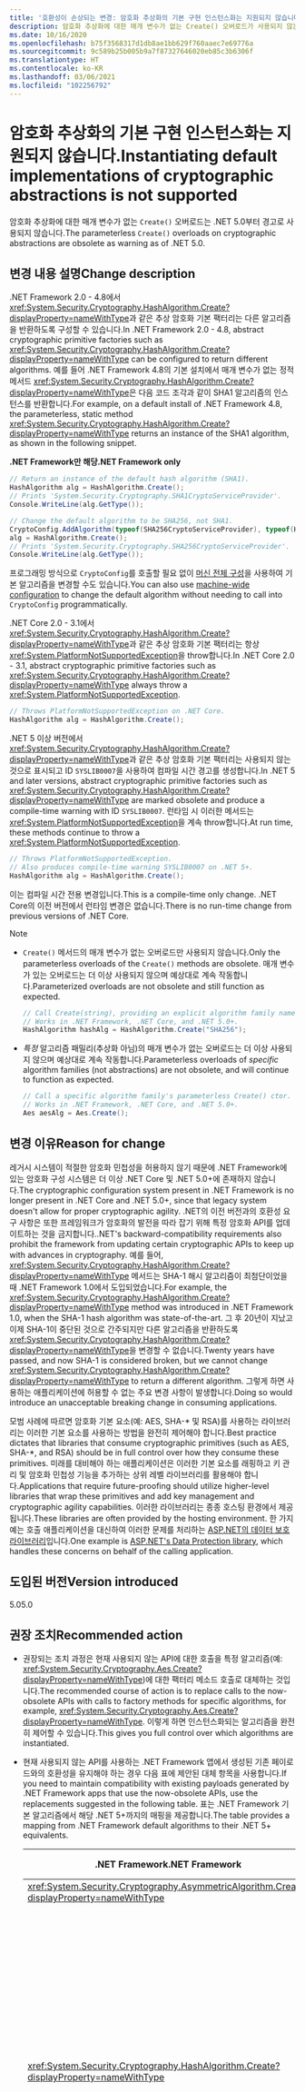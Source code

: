 ```yaml
---
title: '호환성이 손상되는 변경: 암호화 추상화의 기본 구현 인스턴스화는 지원되지 않습니다.'
description: 암호화 추상화에 대한 매개 변수가 없는 Create() 오버로드가 사용되지 않는 .NET 5의 호환성이 손상되는 변경에 관해 알아봅니다.
ms.date: 10/16/2020
ms.openlocfilehash: b75f3568317d1db8ae1bb629f760aaec7e69776a
ms.sourcegitcommit: 9c589b25b005b9a7f87327646020eb85c3b6306f
ms.translationtype: HT
ms.contentlocale: ko-KR
ms.lasthandoff: 03/06/2021
ms.locfileid: "102256792"
---
```

# <a name="instantiating-default-implementations-of-cryptographic-abstractions-is-not-supported"></a><span data-ttu-id="f71e8-103">암호화 추상화의 기본 구현 인스턴스화는 지원되지 않습니다.</span><span class="sxs-lookup"><span data-stu-id="f71e8-103">Instantiating default implementations of cryptographic abstractions is not supported</span></span>

<span data-ttu-id="f71e8-104">암호화 추상화에 대한 매개 변수가 없는 `Create()` 오버로드는 .NET 5.0부터 경고로 사용되지 않습니다.</span><span class="sxs-lookup"><span data-stu-id="f71e8-104">The parameterless `Create()` overloads on cryptographic abstractions are obsolete as warning as of .NET 5.0.</span></span>

## <a name="change-description"></a><span data-ttu-id="f71e8-105">변경 내용 설명</span><span class="sxs-lookup"><span data-stu-id="f71e8-105">Change description</span></span>

<span data-ttu-id="f71e8-106">.NET Framework 2.0 - 4.8에서 <xref:System.Security.Cryptography.HashAlgorithm.Create?displayProperty=nameWithType>과 같은 추상 암호화 기본 팩터리는 다른 알고리즘을 반환하도록 구성할 수 있습니다.</span><span class="sxs-lookup"><span data-stu-id="f71e8-106">In .NET Framework 2.0 - 4.8, abstract cryptographic primitive factories such as <xref:System.Security.Cryptography.HashAlgorithm.Create?displayProperty=nameWithType> can be configured to return different algorithms.</span></span> <span data-ttu-id="f71e8-107">예를 들어 .NET Framework 4.8의 기본 설치에서 매개 변수가 없는 정적 메서드 <xref:System.Security.Cryptography.HashAlgorithm.Create?displayProperty=nameWithType>은 다음 코드 조각과 같이 SHA1 알고리즘의 인스턴스를 반환합니다.</span><span class="sxs-lookup"><span data-stu-id="f71e8-107">For example, on a default install of .NET Framework 4.8, the parameterless, static method <xref:System.Security.Cryptography.HashAlgorithm.Create?displayProperty=nameWithType> returns an instance of the SHA1 algorithm, as shown in the following snippet.</span></span>

<span data-ttu-id="f71e8-108">**.NET Framework만 해당**</span><span class="sxs-lookup"><span data-stu-id="f71e8-108">**.NET Framework only**</span></span>

```csharp
// Return an instance of the default hash algorithm (SHA1).
HashAlgorithm alg = HashAlgorithm.Create();
// Prints 'System.Security.Cryptography.SHA1CryptoServiceProvider'.
Console.WriteLine(alg.GetType());

// Change the default algorithm to be SHA256, not SHA1.
CryptoConfig.AddAlgorithm(typeof(SHA256CryptoServiceProvider), typeof(HashAlgorithm).FullName);
alg = HashAlgorithm.Create();
// Prints 'System.Security.Cryptography.SHA256CryptoServiceProvider'.
Console.WriteLine(alg.GetType());
```

<span data-ttu-id="f71e8-109">프로그래밍 방식으로 `CryptoConfig`를 호출할 필요 없이 [머신 전체 구성](../../../../framework/configure-apps/map-algorithm-names-to-cryptography-classes.md)을 사용하여 기본 알고리즘을 변경할 수도 있습니다.</span><span class="sxs-lookup"><span data-stu-id="f71e8-109">You can also use [machine-wide configuration](../../../../framework/configure-apps/map-algorithm-names-to-cryptography-classes.md) to change the default algorithm without needing to call into `CryptoConfig` programmatically.</span></span>

<span data-ttu-id="f71e8-110">.NET Core 2.0 - 3.1에서 <xref:System.Security.Cryptography.HashAlgorithm.Create?displayProperty=nameWithType>과 같은 추상 암호화 기본 팩터리는 항상 <xref:System.PlatformNotSupportedException>을 throw합니다.</span><span class="sxs-lookup"><span data-stu-id="f71e8-110">In .NET Core 2.0 - 3.1, abstract cryptographic primitive factories such as <xref:System.Security.Cryptography.HashAlgorithm.Create?displayProperty=nameWithType> always throw a <xref:System.PlatformNotSupportedException>.</span></span>

```csharp
// Throws PlatformNotSupportedException on .NET Core.
HashAlgorithm alg = HashAlgorithm.Create();
```

<span data-ttu-id="f71e8-111">.NET 5 이상 버전에서 <xref:System.Security.Cryptography.HashAlgorithm.Create?displayProperty=nameWithType>과 같은 추상 암호화 기본 팩터리는 사용되지 않는 것으로 표시되고 ID `SYSLIB0007`을 사용하여 컴파일 시간 경고를 생성합니다.</span><span class="sxs-lookup"><span data-stu-id="f71e8-111">In .NET 5 and later versions, abstract cryptographic primitive factories such as <xref:System.Security.Cryptography.HashAlgorithm.Create?displayProperty=nameWithType> are marked obsolete and produce a compile-time warning with ID `SYSLIB0007`.</span></span> <span data-ttu-id="f71e8-112">런타임 시 이러한 메서드는 <xref:System.PlatformNotSupportedException>을 계속 throw합니다.</span><span class="sxs-lookup"><span data-stu-id="f71e8-112">At run time, these methods continue to throw a <xref:System.PlatformNotSupportedException>.</span></span>

```csharp
// Throws PlatformNotSupportedException.
// Also produces compile-time warning SYSLIB0007 on .NET 5+.
HashAlgorithm alg = HashAlgorithm.Create();
```

<span data-ttu-id="f71e8-113">이는 컴파일 시간 전용 변경입니다.</span><span class="sxs-lookup"><span data-stu-id="f71e8-113">This is a compile-time only change.</span></span> <span data-ttu-id="f71e8-114">.NET Core의 이전 버전에서 런타임 변경은 없습니다.</span><span class="sxs-lookup"><span data-stu-id="f71e8-114">There is no run-time change from previous versions of .NET Core.</span></span>

> [!NOTE]
>
> - <span data-ttu-id="f71e8-115">`Create()` 메서드의 매개 변수가 없는 오버로드만 사용되지 않습니다.</span><span class="sxs-lookup"><span data-stu-id="f71e8-115">Only the parameterless overloads of the `Create()` methods are obsolete.</span></span> <span data-ttu-id="f71e8-116">매개 변수가 있는 오버로드는 더 이상 사용되지 않으며 예상대로 계속 작동합니다.</span><span class="sxs-lookup"><span data-stu-id="f71e8-116">Parameterized overloads are not obsolete and still function as expected.</span></span>
>
>   ```csharp
>   // Call Create(string), providing an explicit algorithm family name.
>   // Works in .NET Framework, .NET Core, and .NET 5.0+.
>   HashAlgorithm hashAlg = HashAlgorithm.Create("SHA256");
>   ```
>
> - <span data-ttu-id="f71e8-117">*특정* 알고리즘 패밀리(추상화 아님)의 매개 변수가 없는 오버로드는 더 이상 사용되지 않으며 예상대로 계속 작동합니다.</span><span class="sxs-lookup"><span data-stu-id="f71e8-117">Parameterless overloads of *specific* algorithm families (not abstractions) are not obsolete, and will continue to function as expected.</span></span>
>
>   ```csharp
>   // Call a specific algorithm family's parameterless Create() ctor.
>   // Works in .NET Framework, .NET Core, and .NET 5.0+.
>   Aes aesAlg = Aes.Create();
>   ```

## <a name="reason-for-change"></a><span data-ttu-id="f71e8-118">변경 이유</span><span class="sxs-lookup"><span data-stu-id="f71e8-118">Reason for change</span></span>

<span data-ttu-id="f71e8-119">레거시 시스템이 적절한 암호화 민첩성을 허용하지 않기 때문에 .NET Framework에 있는 암호화 구성 시스템은 더 이상 .NET Core 및 .NET 5.0+에 존재하지 않습니다.</span><span class="sxs-lookup"><span data-stu-id="f71e8-119">The cryptographic configuration system present in .NET Framework is no longer present in .NET Core and .NET 5.0+, since that legacy system doesn't allow for proper cryptographic agility.</span></span> <span data-ttu-id="f71e8-120">.NET의 이전 버전과의 호환성 요구 사항은 또한 프레임워크가 암호화의 발전을 따라 잡기 위해 특정 암호화 API를 업데이트하는 것을 금지합니다.</span><span class="sxs-lookup"><span data-stu-id="f71e8-120">.NET's backward-compatibility requirements also prohibit the framework from updating certain cryptographic APIs to keep up with advances in cryptography.</span></span> <span data-ttu-id="f71e8-121">예를 들어, <xref:System.Security.Cryptography.HashAlgorithm.Create?displayProperty=nameWithType> 메서드는 SHA-1 해시 알고리즘이 최첨단이었을 때 .NET Framework 1.0에서 도입되었습니다.</span><span class="sxs-lookup"><span data-stu-id="f71e8-121">For example, the <xref:System.Security.Cryptography.HashAlgorithm.Create?displayProperty=nameWithType> method was introduced in .NET Framework 1.0, when the SHA-1 hash algorithm was state-of-the-art.</span></span> <span data-ttu-id="f71e8-122">그 후 20년이 지났고 이제 SHA-1이 중단된 것으로 간주되지만 다른 알고리즘을 반환하도록 <xref:System.Security.Cryptography.HashAlgorithm.Create?displayProperty=nameWithType>을 변경할 수 없습니다.</span><span class="sxs-lookup"><span data-stu-id="f71e8-122">Twenty years have passed, and now SHA-1 is considered broken, but we cannot change <xref:System.Security.Cryptography.HashAlgorithm.Create?displayProperty=nameWithType> to return a different algorithm.</span></span> <span data-ttu-id="f71e8-123">그렇게 하면 사용하는 애플리케이션에 허용할 수 없는 주요 변경 사항이 발생합니다.</span><span class="sxs-lookup"><span data-stu-id="f71e8-123">Doing so would introduce an unacceptable breaking change in consuming applications.</span></span>

<span data-ttu-id="f71e8-124">모범 사례에 따르면 암호화 기본 요소(예: AES, SHA-\* 및 RSA)를 사용하는 라이브러리는 이러한 기본 요소를 사용하는 방법을 완전히 제어해야 합니다.</span><span class="sxs-lookup"><span data-stu-id="f71e8-124">Best practice dictates that libraries that consume cryptographic primitives (such as AES, SHA-\*, and RSA) should be in full control over how they consume these primitives.</span></span> <span data-ttu-id="f71e8-125">미래를 대비해야 하는 애플리케이션은 이러한 기본 요소를 래핑하고 키 관리 및 암호화 민첩성 기능을 추가하는 상위 레벨 라이브러리를 활용해야 합니다.</span><span class="sxs-lookup"><span data-stu-id="f71e8-125">Applications that require future-proofing should utilize higher-level libraries that wrap these primitives and add key management and cryptographic agility capabilities.</span></span> <span data-ttu-id="f71e8-126">이러한 라이브러리는 종종 호스팅 환경에서 제공됩니다.</span><span class="sxs-lookup"><span data-stu-id="f71e8-126">These libraries are often provided by the hosting environment.</span></span> <span data-ttu-id="f71e8-127">한 가지 예는 호출 애플리케이션을 대신하여 이러한 문제를 처리하는 [ASP.NET의 데이터 보호 라이브러리](/aspnet/core/security/data-protection/)입니다.</span><span class="sxs-lookup"><span data-stu-id="f71e8-127">One example is [ASP.NET's Data Protection library](/aspnet/core/security/data-protection/), which handles these concerns on behalf of the calling application.</span></span>

## <a name="version-introduced"></a><span data-ttu-id="f71e8-128">도입된 버전</span><span class="sxs-lookup"><span data-stu-id="f71e8-128">Version introduced</span></span>

<span data-ttu-id="f71e8-129">5.0</span><span class="sxs-lookup"><span data-stu-id="f71e8-129">5.0</span></span>

## <a name="recommended-action"></a><span data-ttu-id="f71e8-130">권장 조치</span><span class="sxs-lookup"><span data-stu-id="f71e8-130">Recommended action</span></span>

- <span data-ttu-id="f71e8-131">권장되는 조치 과정은 현재 사용되지 않는 API에 대한 호출을 특정 알고리즘(예: <xref:System.Security.Cryptography.Aes.Create?displayProperty=nameWithType>)에 대한 팩터리 메소드 호출로 대체하는 것입니다.</span><span class="sxs-lookup"><span data-stu-id="f71e8-131">The recommended course of action is to replace calls to the now-obsolete APIs with calls to factory methods for specific algorithms, for example, <xref:System.Security.Cryptography.Aes.Create?displayProperty=nameWithType>.</span></span> <span data-ttu-id="f71e8-132">이렇게 하면 인스턴스화되는 알고리즘을 완전히 제어할 수 있습니다.</span><span class="sxs-lookup"><span data-stu-id="f71e8-132">This gives you full control over which algorithms are instantiated.</span></span>

- <span data-ttu-id="f71e8-133">현재 사용되지 않는 API를 사용하는 .NET Framework 앱에서 생성된 기존 페이로드와의 호환성을 유지해야 하는 경우 다음 표에 제안된 대체 항목을 사용합니다.</span><span class="sxs-lookup"><span data-stu-id="f71e8-133">If you need to maintain compatibility with existing payloads generated by .NET Framework apps that use the now-obsolete APIs, use the replacements suggested in the following table.</span></span> <span data-ttu-id="f71e8-134">표는 .NET Framework 기본 알고리즘에서 해당 .NET 5+까지의 매핑을 제공합니다.</span><span class="sxs-lookup"><span data-stu-id="f71e8-134">The table provides a mapping from .NET Framework default algorithms to their .NET 5+ equivalents.</span></span>

  | <span data-ttu-id="f71e8-135">.NET Framework</span><span class="sxs-lookup"><span data-stu-id="f71e8-135">.NET Framework</span></span> | <span data-ttu-id="f71e8-136">.NET Core/.NET 5.0+ 호환 대체 항목</span><span class="sxs-lookup"><span data-stu-id="f71e8-136">.NET Core / .NET 5.0+ compatible replacement</span></span> | <span data-ttu-id="f71e8-137">설명</span><span class="sxs-lookup"><span data-stu-id="f71e8-137">Remarks</span></span> |
  | - | - | - |
  | <xref:System.Security.Cryptography.AsymmetricAlgorithm.Create?displayProperty=nameWithType> | <xref:System.Security.Cryptography.RSA.Create?displayProperty=nameWithType> | |
  | <xref:System.Security.Cryptography.HashAlgorithm.Create?displayProperty=nameWithType> | <xref:System.Security.Cryptography.SHA1.Create?displayProperty=nameWithType> | <span data-ttu-id="f71e8-138">SHA-1 알고리즘은 중단된 것으로 간주합니다.</span><span class="sxs-lookup"><span data-stu-id="f71e8-138">The SHA-1 algorithm is considered broken.</span></span> <span data-ttu-id="f71e8-139">가능하면 더 강력한 알고리즘을 사용하는 것이 좋습니다.</span><span class="sxs-lookup"><span data-stu-id="f71e8-139">Consider using a stronger algorithm if possible.</span></span> <span data-ttu-id="f71e8-140">자세한 지침은 보안 관리자에게 문의하세요.</span><span class="sxs-lookup"><span data-stu-id="f71e8-140">Consult your security advisor for further guidance.</span></span> |
  | <xref:System.Security.Cryptography.HMAC.Create?displayProperty=nameWithType> | <xref:System.Security.Cryptography.HMACSHA1.%23ctor> | <span data-ttu-id="f71e8-141">대부분의 최신 애플리케이션에서는 HMACSHA1 알고리즘이 권장되지 않습니다.</span><span class="sxs-lookup"><span data-stu-id="f71e8-141">The HMACSHA1 algorithm is discouraged for most modern applications.</span></span> <span data-ttu-id="f71e8-142">가능하면 더 강력한 알고리즘을 사용하는 것이 좋습니다.</span><span class="sxs-lookup"><span data-stu-id="f71e8-142">Consider using a stronger algorithm if possible.</span></span> <span data-ttu-id="f71e8-143">자세한 지침은 보안 관리자에게 문의하세요.</span><span class="sxs-lookup"><span data-stu-id="f71e8-143">Consult your security advisor for further guidance.</span></span> |
  | <xref:System.Security.Cryptography.KeyedHashAlgorithm.Create?displayProperty=nameWithType> | <xref:System.Security.Cryptography.HMACSHA1.%23ctor> | <span data-ttu-id="f71e8-144">대부분의 최신 애플리케이션에서는 HMACSHA1 알고리즘이 권장되지 않습니다.</span><span class="sxs-lookup"><span data-stu-id="f71e8-144">The HMACSHA1 algorithm is discouraged for most modern applications.</span></span> <span data-ttu-id="f71e8-145">가능하면 더 강력한 알고리즘을 사용하는 것이 좋습니다.</span><span class="sxs-lookup"><span data-stu-id="f71e8-145">Consider using a stronger algorithm if possible.</span></span> <span data-ttu-id="f71e8-146">자세한 지침은 보안 관리자에게 문의하세요.</span><span class="sxs-lookup"><span data-stu-id="f71e8-146">Consult your security advisor for further guidance.</span></span> |
  | <xref:System.Security.Cryptography.SymmetricAlgorithm.Create?displayProperty=nameWithType> | <xref:System.Security.Cryptography.Aes.Create?displayProperty=nameWithType> |

- <span data-ttu-id="f71e8-147">더 이상 사용되지 않는 매개 변수가 없는 `Create()` 오버로드를 계속 호출해야 하는 경우 코드에서 `SYSLIB0007` 경고를 표시하지 않을 수 있습니다.</span><span class="sxs-lookup"><span data-stu-id="f71e8-147">If you must continue to call the obsolete parameterless `Create()` overloads, you can suppress the `SYSLIB0007` warning in code.</span></span>

  ```csharp
  #pragma warning disable SYSLIB0007 // Disable the warning.
  HashAlgorithm alg = HashAlgorithm.Create(); // Still throws PNSE.
  #pragma warning restore SYSLIB0007 // Re-enable the warning.
  ```

  <span data-ttu-id="f71e8-148">프로젝트 파일에서 경고를 표시하지 않을 수도 있습니다.</span><span class="sxs-lookup"><span data-stu-id="f71e8-148">You can also suppress the warning in your project file.</span></span> <span data-ttu-id="f71e8-149">이렇게 하면 프로젝트 내의 모든 소스 파일에 대한 경고를 사용할 수 없게 됩니다.</span><span class="sxs-lookup"><span data-stu-id="f71e8-149">Doing so disables the warning for all source files within the project.</span></span>

  ```xml
  <Project Sdk="Microsoft.NET.Sdk">
    <PropertyGroup>
     <TargetFramework>net5.0</TargetFramework>
     <!-- NoWarn below suppresses SYSLIB0007 project-wide -->
     <NoWarn>$(NoWarn);SYSLIB0007</NoWarn>
    </PropertyGroup>
  </Project>
  ```

  > [!NOTE]
  > <span data-ttu-id="f71e8-150">`SYSLIB0007`을 표시하지 않으면 여기에 나열된 암호화 API에 대한 삭제 경고만 사용하지 않게 됩니다.</span><span class="sxs-lookup"><span data-stu-id="f71e8-150">Suppressing `SYSLIB0007` disables only the obsoletion warnings for the cryptography APIs listed here.</span></span> <span data-ttu-id="f71e8-151">다른 경고를 사용하지 않도록 설정하는 것은 아닙니다.</span><span class="sxs-lookup"><span data-stu-id="f71e8-151">It does not disable any other warnings.</span></span> <span data-ttu-id="f71e8-152">또한 경고를 표시하지 않더라도 사용되지 않는 API는 런타임 시 <xref:System.PlatformNotSupportedException>을 계속 throw합니다.</span><span class="sxs-lookup"><span data-stu-id="f71e8-152">Additionally, even if you suppress the warning, these obsoleted APIs will still throw a <xref:System.PlatformNotSupportedException> at run time.</span></span>

## <a name="affected-apis"></a><span data-ttu-id="f71e8-153">영향을 받는 API</span><span class="sxs-lookup"><span data-stu-id="f71e8-153">Affected APIs</span></span>

- <xref:System.Security.Cryptography.AsymmetricAlgorithm.Create?displayProperty=fullName>
- <xref:System.Security.Cryptography.HashAlgorithm.Create?displayProperty=fullName>
- <xref:System.Security.Cryptography.HMAC.Create?displayProperty=fullName>
- <xref:System.Security.Cryptography.KeyedHashAlgorithm.Create?displayProperty=fullName>
- <xref:System.Security.Cryptography.SymmetricAlgorithm.Create?displayProperty=fullName>

<!--

### Affected APIs

- `M:System.Security.Cryptography.AsymmetricAlgorithm.Create`
- `M:System.Security.Cryptography.HashAlgorithm.Create`
- `M:System.Security.Cryptography.HMAC.Create`
- `M:System.Security.Cryptography.KeyedHashAlgorithm.Create`
- `M:System.Security.Cryptography.SymmetricAlgorithm.Create`

### Category

- Cryptography

-->
